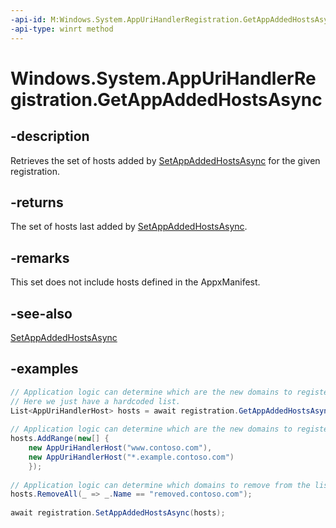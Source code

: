 ```yaml
---
-api-id: M:Windows.System.AppUriHandlerRegistration.GetAppAddedHostsAsync
-api-type: winrt method
---
```


<!-- Method syntax.
public IAsyncOperation<IVector<AppUriHandlerHost>> AppUriHandlerRegistration.GetAppAddedHostsAsync()
-->

# Windows.System.AppUriHandlerRegistration.GetAppAddedHostsAsync

## -description
Retrieves the set of hosts added by [SetAppAddedHostsAsync](appurihandlerregistration_setappaddedhostsasync_654710773.md) for the given registration.

## -returns
The set of hosts last added by [SetAppAddedHostsAsync](appurihandlerregistration_setappaddedhostsasync_654710773.md).

## -remarks
This set does not include hosts defined in the AppxManifest.

## -see-also
[SetAppAddedHostsAsync](appurihandlerregistration_setappaddedhostsasync_654710773.md)

## -examples
```csharp
// Application logic can determine which are the new domains to register 
// Here we just have a hardcoded list. 
List<AppUriHandlerHost> hosts = await registration.GetAppAddedHostsAsync(); 
 
// Application logic can determine which are the new domains to register 
hosts.AddRange(new[] { 
    new AppUriHandlerHost("www.contoso.com"), 
    new AppUriHandlerHost("*.example.contoso.com") 
    }); 
 
// Application logic can determine which domains to remove from the list 
hosts.RemoveAll(_ => _.Name == "removed.contoso.com"); 
 
await registration.SetAppAddedHostsAsync(hosts); 
```